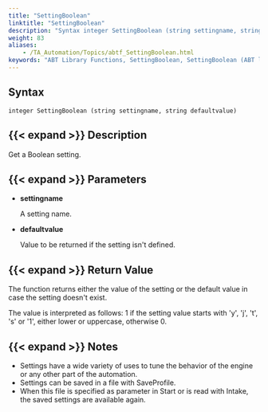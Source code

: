 ```yaml
--- 
title: "SettingBoolean"
linktitle: "SettingBoolean"
description: "Syntax integer SettingBoolean (string settingname, string defaultvalue) Description Get a Boolean setting. Parameters settingname A setting name. defaultvalue Value to be returned if the setting isn't ..."
weight: 83
aliases: 
    - /TA_Automation/Topics/abtf_SettingBoolean.html
keywords: "ABT Library Functions, SettingBoolean, SettingBoolean (ABT library function)"
---
```


## Syntax

`integer SettingBoolean (string settingname, string defaultvalue)`

## {{< expand >}} Description

Get a Boolean setting.

## {{< expand >}} Parameters

-   **settingname**

    A setting name.

-   **defaultvalue**

    Value to be returned if the setting isn't defined.


## {{< expand >}} Return Value

The function returns either the value of the setting or the default value in case the setting doesn't exist.

The value is interpreted as follows: 1 if the setting value starts with 'y', 'j', 't', 's' or '1', either lower or uppercase, otherwise 0.

## {{< expand >}} Notes

-   Settings have a wide variety of uses to tune the behavior of the engine or any other part of the automation.
-   Settings can be saved in a file with SaveProfile.
-   When this file is specified as parameter in Start or is read with Intake, the saved settings are available again.




